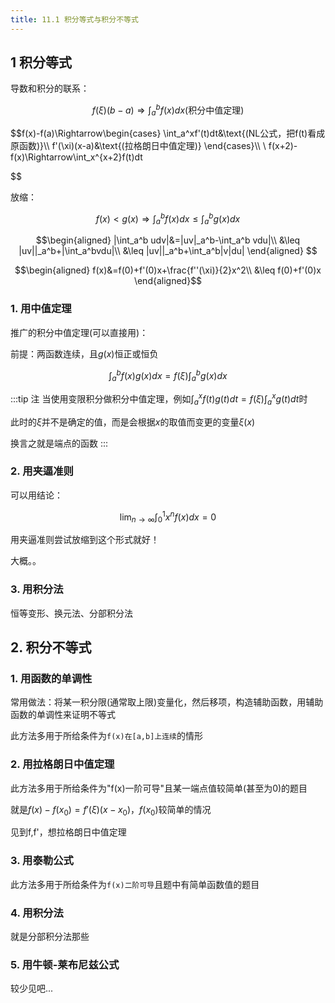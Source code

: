 ```yaml
---
title: 11.1 积分等式与积分不等式
---
```


## 1 积分等式

导数和积分的联系：

$$f(\xi)(b-a)\Rightarrow \int_a^bf(x)dx\text{(积分中值定理)}$$

$$f(x)-f(a)\Rightarrow\begin{cases}
    \int_a^xf'(t)dt&\text{(NL公式，把f(t)看成原函数)}\\\\
    f'(\xi)(x-a)&\text{(拉格朗日中值定理)}
\end{cases}\\\\
\\
f(x+2)-f(x)\Rightarrow\int_x^{x+2}f(t)dt

$$

放缩：

$$f(x)<g(x)\Rightarrow\int_a^bf(x)dx\leq\int_a^bg(x)dx$$

$$\begin{aligned}
    |\int_a^b udv|&=|uv|_a^b-\int_a^b vdu|\\
&\leq |uv||_a^b+|\int_a^bvdu|\\
&\leq |uv||_a^b+\int_a^b|v|du|
\end{aligned}
$$

$$\begin{aligned}
    f(x)&=f(0)+f'(0)x+\frac{f''(\xi)}{2}x^2\\
    &\leq f(0)+f'(0)x
\end{aligned}$$


### 1. 用中值定理

推广的积分中值定理(可以直接用)：

前提：两函数连续，且$g(x)$恒正或恒负

$$\int_a^bf(x)g(x)dx=f(\xi)\int_a^bg(x)dx$$

:::tip 注
当使用变限积分做积分中值定理，例如$\int_a^xf(t)g(t)dt=f(\xi)\int_a^xg(t)dt$时

此时的$\xi$并不是确定的值，而是会根据$x$的取值而变更的变量$\xi(x)$

换言之就是端点的函数
:::
### 2. 用夹逼准则
可以用结论：

$$\lim_{n\to\infty}\int_0^1x^nf(x)dx=0$$

用夹逼准则尝试放缩到这个形式就好！

大概。。
### 3. 用积分法

恒等变形、换元法、分部积分法

## 2. 积分不等式

### 1. 用函数的单调性

常用做法：将某一积分限(通常取上限)变量化，然后移项，构造辅助函数，用辅助函数的单调性来证明不等式

此方法多用于所给条件为`f(x)在[a,b]上连续`的情形

### 2. 用拉格朗日中值定理

此方法多用于所给条件为"f(x)一阶可导"且某一端点值较简单(甚至为0)的题目

就是$f(x)-f(x_0)=f'(\xi)(x-x_0)$，$f(x_0)$较简单的情况

见到f,f'，想拉格朗日中值定理

### 3. 用泰勒公式

此方法多用于所给条件为`f(x)二阶可导`且题中有简单函数值的题目

### 4. 用积分法

就是分部积分法那些

### 5. 用牛顿-莱布尼兹公式

较少见吧...

